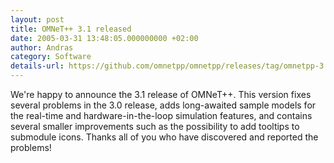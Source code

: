 ```yaml
---
layout: post
title: OMNeT++ 3.1 released
date: 2005-03-31 13:48:05.000000000 +02:00
author: Andras
category: Software
details-url: https://github.com/omnetpp/omnetpp/releases/tag/omnetpp-3.1
---
```

We're happy to announce the 3.1 release of OMNeT++. This version fixes several
problems in the 3.0 release, adds long-awaited sample models for the real-time
and hardware-in-the-loop simulation features, and contains several smaller
improvements such as the possibility to add tooltips to submodule icons. Thanks
all of you who have discovered and reported the problems!